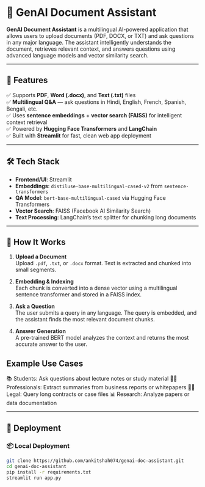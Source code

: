 # 🧠 GenAI Document Assistant

**GenAI Document Assistant** is a multilingual AI-powered application that allows users to upload documents (PDF, DOCX, or TXT) and ask questions in any major language. The assistant intelligently understands the document, retrieves relevant context, and answers questions using advanced language models and vector similarity search.

---

## 🌟 Features

✅ Supports **PDF**, **Word (.docx)**, and **Text (.txt)** files  
✅ **Multilingual Q&A** — ask questions in Hindi, English, French, Spanish, Bengali, etc.  
✅ Uses **sentence embeddings** + **vector search (FAISS)** for intelligent context retrieval  
✅ Powered by **Hugging Face Transformers** and **LangChain**  
✅ Built with **Streamlit** for fast, clean web app deployment  

---

## 🛠️ Tech Stack

- **Frontend/UI**: Streamlit  
- **Embeddings**: `distiluse-base-multilingual-cased-v2` from `sentence-transformers`  
- **QA Model**: `bert-base-multilingual-cased` via Hugging Face Transformers  
- **Vector Search**: FAISS (Facebook AI Similarity Search)  
- **Text Processing**: LangChain’s text splitter for chunking long documents  

---

## 🧠 How It Works

1. **Upload a Document**  
   Upload `.pdf`, `.txt`, or `.docx` format. Text is extracted and chunked into small segments.

2. **Embedding & Indexing**  
   Each chunk is converted into a dense vector using a multilingual sentence transformer and stored in a FAISS index.

3. **Ask a Question**  
   The user submits a query in any language. The query is embedded, and the assistant finds the most relevant document chunks.

4. **Answer Generation**  
   A pre-trained BERT model analyzes the context and returns the most accurate answer to the user.

## Example Use Cases
📚 Students: Ask questions about lecture notes or study material
🧑‍💼 Professionals: Extract summaries from business reports or whitepapers
👨‍⚖️ Legal: Query long contracts or case files
📊 Research: Analyze papers or data documentation


---

## 🚀 Deployment

### 📦 Local Deployment

```bash
git clone https://github.com/ankitshah074/genai-doc-assistant.git
cd genai-doc-assistant
pip install -r requirements.txt
streamlit run app.py
